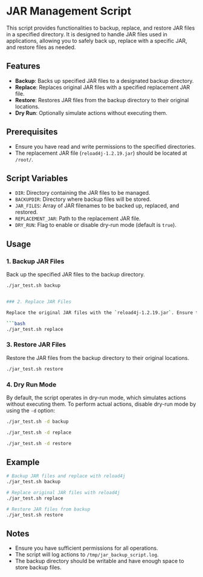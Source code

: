 # JAR Management Script

This script provides functionalities to backup, replace, and restore JAR files in a specified directory. It is designed to handle JAR files used in applications, allowing you to safely back up, replace with a specific JAR, and restore files as needed.

## Features

- **Backup**: Backs up specified JAR files to a designated backup directory.
- **Replace**: Replaces original JAR files with a specified replacement JAR file.
- **Restore**: Restores JAR files from the backup directory to their original locations.
- **Dry Run**: Optionally simulate actions without executing them.

## Prerequisites

- Ensure you have read and write permissions to the specified directories.
- The replacement JAR file (`reload4j-1.2.19.jar`) should be located at `/root/`.

## Script Variables

- `DIR`: Directory containing the JAR files to be managed.
- `BACKUPDIR`: Directory where backup files will be stored.
- `JAR_FILES`: Array of JAR filenames to be backed up, replaced, and restored.
- `REPLACEMENT_JAR`: Path to the replacement JAR file.
- `DRY_RUN`: Flag to enable or disable dry-run mode (default is `true`).

## Usage

### 1. Backup JAR Files

Back up the specified JAR files to the backup directory.

```bash
./jar_test.sh backup


### 2. Replace JAR Files

Replace the original JAR files with the `reload4j-1.2.19.jar`. Ensure the replacement JAR is located at `/root/`.

```bash
./jar_test.sh replace
```

### 3. Restore JAR Files

Restore the JAR files from the backup directory to their original locations.

```bash
./jar_test.sh restore
```

### 4. Dry Run Mode

By default, the script operates in dry-run mode, which simulates actions without executing them. To perform actual actions, disable dry-run mode by using the `-d` option:

```bash
./jar_test.sh -d backup
```

```bash
./jar_test.sh -d replace
```

```bash
./jar_test.sh -d restore
```

## Example

```bash
# Backup JAR files and replace with reload4j
./jar_test.sh backup

# Replace original JAR files with reload4j
./jar_test.sh replace

# Restore JAR files from backup
./jar_test.sh restore
```

## Notes

- Ensure you have sufficient permissions for all operations.
- The script will log actions to `/tmp/jar_backup_script.log`.
- The backup directory should be writable and have enough space to store backup files.
